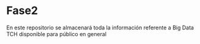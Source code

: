 # Fase2
En este repositorio se almacenará toda la información referente a Big Data TCH disponible para público en general
